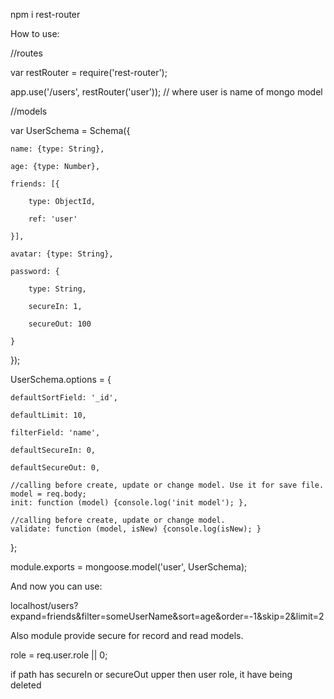 npm i rest-router

How to use:

//routes

var restRouter = require('rest-router');

app.use('/users', restRouter('user'));      // where user is name of mongo model


//models

var UserSchema = Schema({

    name: {type: String},

    age: {type: Number},

    friends: [{

        type: ObjectId,

        ref: 'user'

    }],

    avatar: {type: String},

    password: {

        type: String,

        secureIn: 1,

        secureOut: 100

    }
});

UserSchema.options = {

    defaultSortField: '_id',

    defaultLimit: 10,

    filterField: 'name',

    defaultSecureIn: 0,

    defaultSecureOut: 0,

    //calling before create, update or change model. Use it for save file. model = req.body;
    init: function (model) {console.log('init model'); },

    //calling before create, update or change model.
    validate: function (model, isNew) {console.log(isNew); }

};

module.exports = mongoose.model('user', UserSchema);


And now you can use:

localhost/users?expand=friends&filter=someUserName&sort=age&order=-1&skip=2&limit=2

Also module provide secure for record and read models.

role = req.user.role || 0;

if path has secureIn or secureOut upper then user role, it have being deleted
